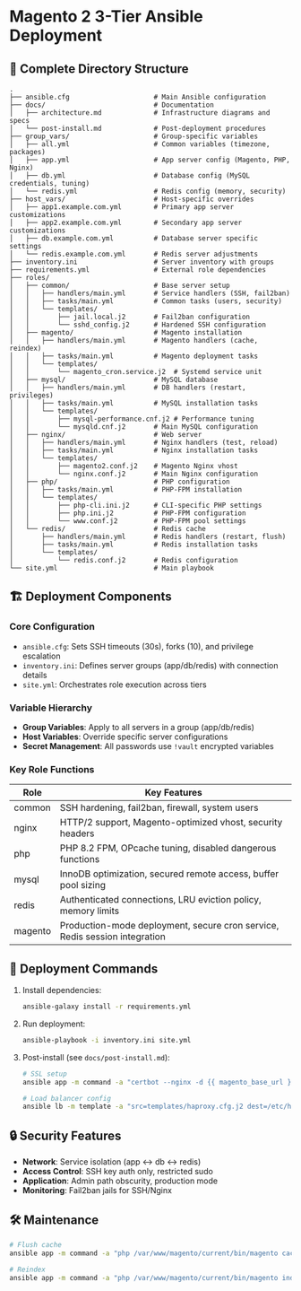 # Magento 2 3-Tier Ansible Deployment

## 📂 Complete Directory Structure

```
.
├── ansible.cfg                     # Main Ansible configuration
├── docs/                           # Documentation
│   ├── architecture.md             # Infrastructure diagrams and specs
│   └── post-install.md             # Post-deployment procedures
├── group_vars/                     # Group-specific variables
│   ├── all.yml                     # Common variables (timezone, packages)
│   ├── app.yml                     # App server config (Magento, PHP, Nginx)
│   ├── db.yml                      # Database config (MySQL credentials, tuning)
│   └── redis.yml                   # Redis config (memory, security)
├── host_vars/                      # Host-specific overrides
│   ├── app1.example.com.yml        # Primary app server customizations
│   ├── app2.example.com.yml        # Secondary app server customizations
│   ├── db.example.com.yml          # Database server specific settings
│   └── redis.example.com.yml       # Redis server adjustments
├── inventory.ini                   # Server inventory with groups
├── requirements.yml                # External role dependencies
├── roles/
│   ├── common/                     # Base server setup
│   │   ├── handlers/main.yml       # Service handlers (SSH, fail2ban)
│   │   ├── tasks/main.yml          # Common tasks (users, security)
│   │   └── templates/
│   │       ├── jail.local.j2       # Fail2ban configuration
│   │       └── sshd_config.j2      # Hardened SSH configuration
│   ├── magento/                    # Magento installation
│   │   ├── handlers/main.yml       # Magento handlers (cache, reindex)
│   │   ├── tasks/main.yml          # Magento deployment tasks
│   │   └── templates/
│   │       └── magento_cron.service.j2  # Systemd service unit
│   ├── mysql/                      # MySQL database
│   │   ├── handlers/main.yml       # DB handlers (restart, privileges)
│   │   ├── tasks/main.yml          # MySQL installation tasks
│   │   └── templates/
│   │       ├── mysql-performance.cnf.j2 # Performance tuning
│   │       └── mysqld.cnf.j2       # Main MySQL configuration
│   ├── nginx/                      # Web server
│   │   ├── handlers/main.yml       # Nginx handlers (test, reload)
│   │   ├── tasks/main.yml          # Nginx installation tasks
│   │   └── templates/
│   │       ├── magento2.conf.j2    # Magento Nginx vhost
│   │       └── nginx.conf.j2       # Main Nginx configuration
│   ├── php/                        # PHP configuration
│   │   ├── tasks/main.yml          # PHP-FPM installation
│   │   └── templates/
│   │       ├── php-cli.ini.j2      # CLI-specific PHP settings
│   │       ├── php.ini.j2          # PHP-FPM configuration
│   │       └── www.conf.j2         # PHP-FPM pool settings
│   └── redis/                      # Redis cache
│       ├── handlers/main.yml       # Redis handlers (restart, flush)
│       ├── tasks/main.yml          # Redis installation tasks
│       └── templates/
│           └── redis.conf.j2       # Redis configuration
└── site.yml                        # Main playbook
```

## 🏗️ Deployment Components

### Core Configuration
- `ansible.cfg`: Sets SSH timeouts (30s), forks (10), and privilege escalation
- `inventory.ini`: Defines server groups (app/db/redis) with connection details
- `site.yml`: Orchestrates role execution across tiers

### Variable Hierarchy
- **Group Variables**: Apply to all servers in a group (app/db/redis)
- **Host Variables**: Override specific server configurations
- **Secret Management**: All passwords use `!vault` encrypted variables

### Key Role Functions

| Role       | Key Features                                                                 |
|------------|-----------------------------------------------------------------------------|
| common     | SSH hardening, fail2ban, firewall, system users                             |
| nginx      | HTTP/2 support, Magento-optimized vhost, security headers                   |
| php        | PHP 8.2 FPM, OPcache tuning, disabled dangerous functions                   |
| mysql      | InnoDB optimization, secured remote access, buffer pool sizing              |
| redis      | Authenticated connections, LRU eviction policy, memory limits               |
| magento    | Production-mode deployment, secure cron service, Redis session integration  |

## 🚀 Deployment Commands

1. Install dependencies:
   ```bash
   ansible-galaxy install -r requirements.yml
   ```

2. Run deployment:
   ```bash
   ansible-playbook -i inventory.ini site.yml
   ```

3. Post-install (see `docs/post-install.md`):
   ```bash
   # SSL setup
   ansible app -m command -a "certbot --nginx -d {{ magento_base_url }} --redirect"
   
   # Load balancer config
   ansible lb -m template -a "src=templates/haproxy.cfg.j2 dest=/etc/haproxy/haproxy.cfg"
   ```

## 🔒 Security Features
- **Network**: Service isolation (app ↔ db ↔ redis)
- **Access Control**: SSH key auth only, restricted sudo
- **Application**: Admin path obscurity, production mode
- **Monitoring**: Fail2ban jails for SSH/Nginx

## 🛠️ Maintenance
```bash
# Flush cache
ansible app -m command -a "php /var/www/magento/current/bin/magento cache:flush"

# Reindex
ansible app -m command -a "php /var/www/magento/current/bin/magento indexer:reindex"
```